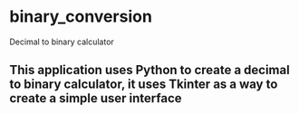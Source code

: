 # binary_conversion
Decimal to binary calculator

## This application uses Python to create a decimal to binary calculator, it uses Tkinter as a way to create a simple user interface
